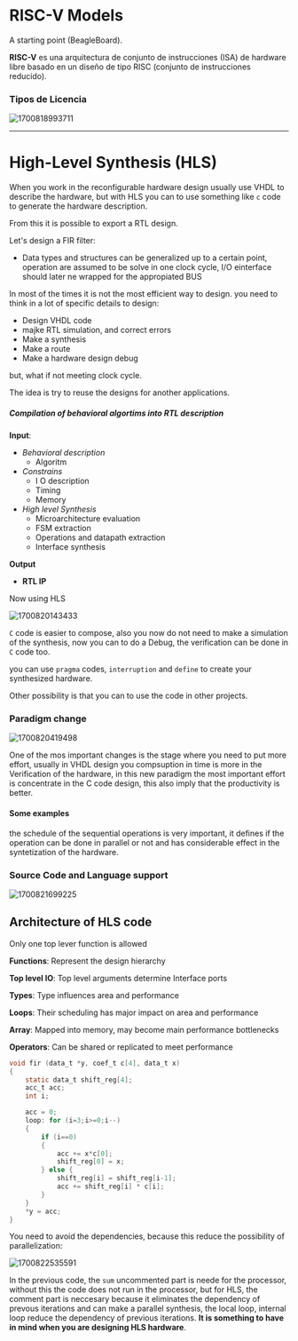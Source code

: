 # RISC-V Models

A starting point (BeagleBoard).

**RISC-V** es una arquitectura de conjunto de instrucciones (ISA) de hardware libre basado en un diseño de tipo RISC (conjunto de instrucciones reducido).

### Tipos de Licencia

![1700818993711](image/Dia_05/1700818993711.png)

---

# High-Level Synthesis (HLS)

When you work in the reconfigurable hardware design usually use VHDL to describe the hardware, but with HLS you can to use something like `c` code to generate the hardware description.

From this it is possible to export a RTL design.

Let's design a FIR filter:

- Data types and structures can be generalized up to a certain point, operation are assumed to be solve in one clock cycle, I/O einterface should later ne wrapped for the appropiated BUS

In most of the times it is not the most efficient way to design. you need to think in a lot of specific details to design:

- Design VHDL code
- majke RTL simulation, and correct errors
- Make a synthesis
- Make a route
- Make a hardware design debug

but, what if not meeting clock cycle.

The idea is try to reuse the designs for another applications.

##### Compilation of behavioral algortims into RTL description

**Input**:

- *Behavioral description*
  - Algoritm
- *Constrains*
  - I O description
  - Timing
  - Memory
- *High level Synthesis*
  - Microarchitecture evaluation
  - FSM extraction
  - Operations and datapath extraction
  - Interface synthesis

**Output**

- **RTL IP**

Now using HLS

![1700820143433](image/Dia_05/1700820143433.png)

`C` code is easier to compose, also you now do not need to make a simulation of the synthesis, now you can to do a Debug, the verification can be done in `C` code too.

you can use `pragma` codes, `interruption` and `define` to create your synthesized hardware.

Other possibility is that you can to use the code in other projects.

### Paradigm change

![1700820419498](image/Dia_05/1700820419498.png)

One of the mos important changes is the stage where you need to put more effort, usually in VHDL design you compsuption in time is more in the Verification of the hardware, in this new paradigm the most important effort is concentrate in the C code design, this also imply that the productivity is better.

#### Some examples

the schedule of the sequential operations is very important, it defines if the operation can be done in parallel or not and has considerable effect in the syntetization of the hardware.

### Source Code and Language support

![1700821699225](image/Dia_05/1700821699225.png)

## Architecture of HLS code

Only one top lever function is allowed

**Functions**: Represent the design hierarchy

**Top level IO**: Top level arguments determine Interface ports

**Types**: Type influences area and performance

**Loops**: Their scheduling has major impact on area and performance

**Array**: Mapped into memory, may become main performance bottlenecks

**Operators**: Can be shared or replicated to meet performance

```c
void fir (data_t *y, coef_t c[4], data_t x)
{
    static data_t shift_reg[4];
    acc_t acc;
    int i;

    acc = 0;
    loop: for (i=3;i>=0;i--)
    {
        if (i==0)
        {
            acc += x*c[0];
            shift_reg[0] = x;  
        } else {
            shift_reg[i] = shift_reg[i-1];  
            acc += shift_reg[i] * c[i];
        }
    }
    *y = acc;
}
```

You need to avoid the dependencies, because this reduce the possibility of parallelization:

![1700822535591](image/Dia_05/1700822535591.png)

In the previous code, the `sum` uncommented part is neede for the processor, without this the code does not run in the processor, but for HLS, the comment part is neccesary because it eliminates the dependency of prevous iterations and can make a parallel synthesis, the local loop, internal loop reduce the dependency of previous iterations. **It is something to have in mind when you are designing HLS hardware**.
